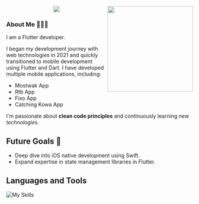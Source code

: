 <img align='right' src="https://media.giphy.com/media/ieyl9zmCjO4b4t6qoY/giphy.gif" width="230">



<div align="center">
  <a href="https://git.io/typing-svg">
    <img src="https://readme-typing-svg.herokuapp.com/?lines=Hello,+There!+👋;This+is+Nourhan....;Nice+to+meet+you!🤍&center=true&size=30">
  </a>
</div>

<h3>About Me 👩🏻‍💻</h3>
I am a Flutter developer.

I began my development journey with web technologies in 2021 and quickly transitioned to mobile development using Flutter and Dart. I have developed multiple mobile applications, including:
- Mostwak App
- Rtb App
- Fixo App
- Catching Kowa App

I'm passionate about **clean code principles** and continuously learning *new technologies*.


## Future Goals 🚀
- Deep dive into iOS native development using Swift.
- Expand expertise in state management libraries in Flutter.

<h2>Languages and Tools</h2>

![My Skills](https://skillicons.dev/icons?i=flutter,dart,git,github,)





<!--

![GitHub followers](https://img.shields.io/github/followers/NourhanHamada?style=social)  
![GitHub stars](https://img.shields.io/github/stars/NourhanHamada?style=social)


![GitHub followers](https://img.shields.io/github/followers/NourhanHamada?style=social)
**NourhanHamada/NourhanHamada** is a ✨ _special_ ✨ repository because its `README.md` (this file) appears on your GitHub profile.

Here are some ideas to get you started:

- 🔭 I’m currently working on ...
- 🌱 I’m currently learning ...
- 👯 I’m looking to collaborate on ...
- 🤔 I’m looking for help with ...
- 💬 Ask me about ...
- 📫 How to reach me: ...
- 😄 Pronouns: ...
- ⚡ Fun fact: ...

<p align="justify">I am a Flutter developer 👩🏻‍💻</p>
<p align="justify">I started in 2021 with web development then I shift to Mobile development with Flutter and Dart language</p>
<p align="justify">During this time I learn Swift to develope Ios Applications too</p> 
-->
